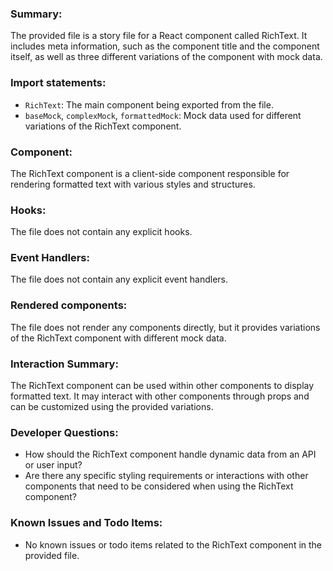 ### Summary:
The provided file is a story file for a React component called RichText. It includes meta information, such as the component title and the component itself, as well as three different variations of the component with mock data.

### Import statements:
- `RichText`: The main component being exported from the file.
- `baseMock`, `complexMock`, `formattedMock`: Mock data used for different variations of the RichText component.

### Component:
The RichText component is a client-side component responsible for rendering formatted text with various styles and structures.

### Hooks:
The file does not contain any explicit hooks.

### Event Handlers:
The file does not contain any explicit event handlers.

### Rendered components:
The file does not render any components directly, but it provides variations of the RichText component with different mock data.

### Interaction Summary:
The RichText component can be used within other components to display formatted text. It may interact with other components through props and can be customized using the provided variations.

### Developer Questions:
- How should the RichText component handle dynamic data from an API or user input?
- Are there any specific styling requirements or interactions with other components that need to be considered when using the RichText component?

### Known Issues and Todo Items:
- No known issues or todo items related to the RichText component in the provided file.